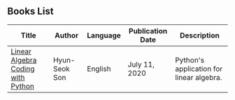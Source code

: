 ## Books List

| Title                           | Author        | Language | Publication Date | Description                                |
|---------------------------------|----------------|----------|------------------|--------------------------------------------|
| [Linear Algebra Coding with Python](/src/linear-algebra/books/Linear%20Algebra%20Coding%20with%20Python.pdf) | Hyun-Seok Son | English  | July 11, 2020   | Python's application for linear algebra.   |
